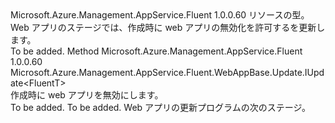 <Type Name="IWithSiteEnabled&lt;FluentT&gt;" FullName="Microsoft.Azure.Management.AppService.Fluent.WebAppBase.Update.IWithSiteEnabled&lt;FluentT&gt;">
  <TypeSignature Language="C#" Value="public interface IWithSiteEnabled&lt;FluentT&gt;" />
  <TypeSignature Language="ILAsm" Value=".class public interface auto ansi abstract IWithSiteEnabled`1&lt;FluentT&gt;" />
  <TypeSignature Language="DocId" Value="T:Microsoft.Azure.Management.AppService.Fluent.WebAppBase.Update.IWithSiteEnabled`1" />
  <TypeSignature Language="VB.NET" Value="Public Interface IWithSiteEnabled(Of FluentT)" />
  <TypeSignature Language="F#" Value="type IWithSiteEnabled&lt;'FluentT&gt; = interface" />
  <AssemblyInfo>
    <AssemblyName>Microsoft.Azure.Management.AppService.Fluent</AssemblyName>
    <AssemblyVersion>1.0.0.60</AssemblyVersion>
  </AssemblyInfo>
  <TypeParameters>
    <TypeParameter Name="FluentT" />
  </TypeParameters>
  <Interfaces />
  <Docs>
    <typeparam name="FluentT">リソースの型。</typeparam>
    <summary>
            Web アプリのステージでは、作成時に web アプリの無効化を許可するを更新します。
            </summary>
    <remarks>To be added.</remarks>
  </Docs>
  <Members>
    <Member MemberName="WithAppDisabledOnCreation">
      <MemberSignature Language="C#" Value="public Microsoft.Azure.Management.AppService.Fluent.WebAppBase.Update.IUpdate&lt;FluentT&gt; WithAppDisabledOnCreation ();" />
      <MemberSignature Language="ILAsm" Value=".method public hidebysig newslot virtual instance class Microsoft.Azure.Management.AppService.Fluent.WebAppBase.Update.IUpdate`1&lt;!FluentT&gt; WithAppDisabledOnCreation() cil managed" />
      <MemberSignature Language="DocId" Value="M:Microsoft.Azure.Management.AppService.Fluent.WebAppBase.Update.IWithSiteEnabled`1.WithAppDisabledOnCreation" />
      <MemberSignature Language="VB.NET" Value="Public Function WithAppDisabledOnCreation () As IUpdate(Of FluentT)" />
      <MemberSignature Language="F#" Value="abstract member WithAppDisabledOnCreation : unit -&gt; Microsoft.Azure.Management.AppService.Fluent.WebAppBase.Update.IUpdate&lt;'FluentT&gt;" Usage="iWithSiteEnabled.WithAppDisabledOnCreation " />
      <MemberType>Method</MemberType>
      <AssemblyInfo>
        <AssemblyName>Microsoft.Azure.Management.AppService.Fluent</AssemblyName>
        <AssemblyVersion>1.0.0.60</AssemblyVersion>
      </AssemblyInfo>
      <ReturnValue>
        <ReturnType>Microsoft.Azure.Management.AppService.Fluent.WebAppBase.Update.IUpdate&lt;FluentT&gt;</ReturnType>
      </ReturnValue>
      <Parameters />
      <Docs>
        <summary>
            作成時に web アプリを無効にします。
            </summary>
        <returns>To be added.</returns>
        <remarks>To be added.</remarks>
        <return>Web アプリの更新プログラムの次のステージ。</return>
      </Docs>
    </Member>
  </Members>
</Type>